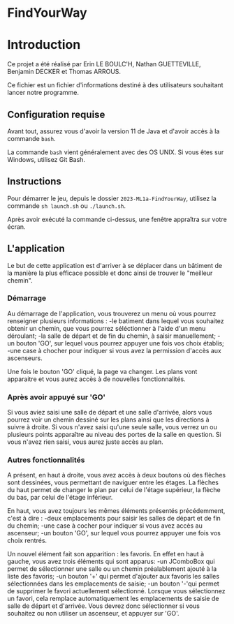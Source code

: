 # FindYourWay

# Introduction

Ce projet a été réalisé par Erin LE BOULC'H, Nathan GUETTEVILLE, Benjamin DECKER et Thomas ARROUS. 

Ce fichier est un fichier d'informations destiné à des utilisateurs souhaitant lancer notre programme.

## Configuration requise

Avant tout, assurez vous d'avoir la version 11 de Java et d'avoir accès à la commande `bash`.

La commande `bash` vient généralement avec des OS UNIX. Si vous êtes sur Windows, utilisez Git Bash.

## Instructions

Pour démarrer le jeu, depuis le dossier `2023-ML1a-FindYourWay`, utilisez la commande `sh launch.sh` ou `./launch.sh`.

Après avoir exécuté la commande ci-dessus, une fenêtre appraîtra sur votre écran.

## L'application

Le but de cette application est d'arriver à se déplacer dans un bâtiment de la manière la plus efficace possible et donc ainsi de trouver le "meilleur chemin".

### Démarrage

Au démarrage de l'application, vous trouverez un menu où vous pourrez renseigner plusieurs informations :
    -le batiment dans lequel vous souhaitez obtenir un chemin, que vous pourrez séléctionner à l'aide d'un menu déroulant;
    -la salle de départ et de fin du chemin, à saisir manuellement;
    -un bouton 'GO', sur lequel vous pourrez appuyer une fois vos choix établis;
    -une case à chocher pour indiquer si vous avez la permission d'accès aux ascenseurs.  

Une fois le bouton 'GO' cliqué, la page va changer. Les plans vont apparaitre et vous aurez accès à de nouvelles fonctionnalités.

### Après avoir appuyé sur 'GO' 

Si vous aviez saisi une salle de départ et une salle d'arrivée, alors vous pourrez voir un chemin dessiné sur les plans ainsi que les directions à suivre à droite.
Si vous n'avez saisi qu'une seule salle, vous verrez un ou plusieurs points apparaître au niveau des portes de la salle en question.
Si vous n'avez rien saisi, vous aurez juste accès au plan.

### Autres fonctionnalités

A présent, en haut à droite, vous avez accès à deux boutons où des flèches sont dessinées, vous permettant de naviguer entre les étages. La flèches du haut permet de changer le plan par celui de l'étage supérieur, la flèche du bas, par celui de l'étage inférieur.

En haut, vous avez toujours les mêmes éléments présentés précédemment, c'est à dire :
    -deux emplacements pour saisir les salles de départ et de fin du chemin;
    -une case à cocher pour indiquer si vous avez accès au ascenseur; 
    -un bouton 'GO', sur lequel vous pourrez appuyer une fois vos choix rentrés.

Un nouvel élément fait son apparition : les favoris. En effet en haut à gauche, vous avez trois éléments qui sont apparus:
    -un JComboBox qui permet de sélectionner une salle ou un chemin préalablement ajouté à la liste des favoris;
    -un bouton '+' qui permet d'ajouter aux favoris les salles sélectionnées dans les emplacements de saisie;
    -un bouton '-'qui permet de supprimer le favori actuellement sélectionné.
Lorsque vous sélectionnez un favori, cela remplace automatiquement les emplacements de saisie de salle de départ et d'arrivée. Vous devrez donc sélectionner si vous souhaitez ou non utiliser un ascenseur, et appuyer sur 'GO'.